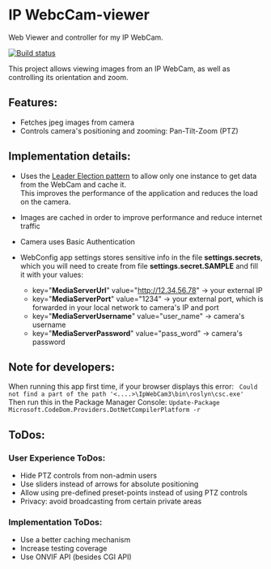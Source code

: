 # IP WebcCam-viewer
Web Viewer and controller for my IP WebCam.

[![Build status](https://dev.azure.com/bradut/IP-WebCam/_apis/build/status/IP-WebCam-ASP.NET-CI)](https://dev.azure.com/bradut/IP-WebCam/_build/latest?definitionId=11)


This project allows viewing images from an IP WebCam, as well as controlling its orientation and zoom.

## Features:
- Fetches jpeg images from camera 
- Controls camera's positioning and zooming: Pan-Tilt-Zoom (PTZ)

## Implementation details:

- Uses the [Leader Election pattern](https://learn.microsoft.com/en-us/azure/architecture/patterns/leader-election) to allow only one instance to get data from the WebCam and cache it.<br />
        This improves the performance of the application and reduces the load on the camera.
		
- Images are cached in order to improve performance and reduce internet traffic		

- Camera uses Basic Authentication

- WebConfig app settings stores sensitive info in the file **settings.secrets**, which you will need to create from file **settings.secret.SAMPLE** and fill it with your values:
    - key="**MediaServerUrl**" value="http://12.34.56.78" -> your external IP
    - key="**MediaServerPort**" value="1234" -> your external port, which is forwarded in your local network to camera's IP and port
    - key="**MediaServerUsername**" value="user_name" -> camera's username
    - key="**MediaServerPassword**" value="pass_word" -> camera's password



## Note for developers:  
When running this app first time, if your browser displays this error:
``
Could not find a part of the path '<....>\IpWebCam3\bin\roslyn\csc.exe'``<br/>
Then run this in the Package Manager Console:
``
Update-Package Microsoft.CodeDom.Providers.DotNetCompilerPlatform -r
``

<!--## Known issues:
- User experience with PTZ is impacted by poor internet connections-->
  
## ToDos:
### User Experience ToDos:
  - Hide PTZ controls from non-admin users
  - Use sliders instead of arrows for absolute positioning
  - Allow using pre-defined preset-points instead of using PTZ controls
  - Privacy: avoid broadcasting from certain private areas

### Implementation ToDos:
 - Use a better caching mechanism  
 - Increase testing coverage
 - Use ONVIF API (besides CGI API)
